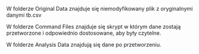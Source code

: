 W folderze Original Data znajduje się niemodyfikowany plik z oryginalnymi danymi tb.csv

W folderze Command Files znajduje się skrypt w którym dane zostają przetworzone i odpowiednio 
dostosowane, aby były czytelne.

W folderze Analysis Data znajdują się dane po przetworzeniu.


